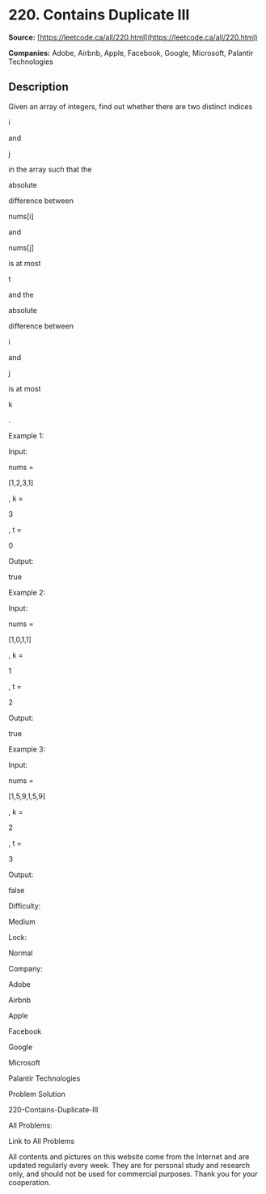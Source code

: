 # 220. Contains Duplicate III

**Source:** [https://leetcode.ca/all/220.html](https://leetcode.ca/all/220.html)

**Companies:** Adobe, Airbnb, Apple, Facebook, Google, Microsoft, Palantir Technologies

## Description

Given an array of integers, find out whether there are two distinct indices

i

and

j

in the array such that the

absolute

difference between

nums[i]

and

nums[j]

is at most

t

and the

absolute

difference between

i

and

j

is at most

k

.

Example 1:

Input:

nums =

[1,2,3,1]

, k =

3

, t =

0

Output:

true

Example 2:

Input:

nums =

[1,0,1,1]

, k =

1

, t =

2

Output:

true

Example 3:

Input:

nums =

[1,5,9,1,5,9]

, k =

2

, t =

3

Output:

false

Difficulty:

Medium

Lock:

Normal

Company:

Adobe

Airbnb

Apple

Facebook

Google

Microsoft

Palantir Technologies

Problem Solution

220-Contains-Duplicate-III

All Problems:

Link to All Problems

All contents and pictures on this website come from the Internet and are updated regularly every week. They are for personal study and research only, and should not be used for commercial purposes. Thank you for your cooperation.

